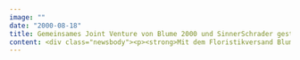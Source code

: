 ```yaml
---
image: ""
date: "2000-08-18"
title: Gemeinsames Joint Venture von Blume 2000 und SinnerSchrader gestartet
content: <div class="newsbody"><p><strong>Mit dem Floristikversand Blume2000.de ist nach LetMeShip.com die zweite Beteiligung des eBusiness-Dienstleisters SinnerSchrader auf dem Internetmarkt aktiv.</strong></p><p>Der Online-Shop, bei dem SinnerSchrader eine Minderheit am Kapital des Unternehmens hält, ist ein Joint Venture mit dem größten deutschen Floristik-Filialisten Blume 2000. Blume2000.de zielt auf die Etablierung hochwertiger Floristikprodukte im Internet. Der Internetmarkt für dieses Segment ist jung, aber aussichtsreich&#58; So wurden im vergangenen Jahr allein in Deutschland Garten- und Floristikprodukte im Wert von rund 8 Mrd. DM umgesetzt.</p><p>Die Strategie des Online-Shops ist, keine Konkurrenzsituation zwischen dem bestehenden stationären Geschäft und dem eFlower-Shop zu schaffen, sondern das bestehende Angebot durch die neuen Produkte sinnvoll zu erweitern. Gerade Stammkunden sollen den Internetauftritt für den Kauf jener Artikel nutzen, die in den 170 Niederlassungen von Blume 2000 nicht erhältlich sind. Der Kunde erhält ein klar voneinander abgegrenztes Angebot. Dies besteht im Internet aus handgebundenen Sträußen, Grünpflanzen für den gehobenen Wohn- und Bürobereich sowie Dekorationsartikeln.</p><p>Um dem Anspruch an Qualität und Frische auch für das Online-Versandgeschäft gerecht zu werden, hat SinnerSchrader den Shop komplett in das Warenwirtschaftssystem des Filialisten integriert. Dadurch wird die schnelle Auslieferung der Online-Bestellungen gewährleistet. Jede Aktualisierung des Sortimentes führt zu einer sofortigen Änderung der Darstellungen im Shop, so dass der Kunde in jedem Fall erhält, was er bestellt hat. Die Sträuße werden nach der Bestellung von Floristen im direkt angegliederten Zentrallager gebunden. Eine ausgefeilte Logistik in Kooperation mit der Deutschen Post AG garantiert eine pünktliche Lieferung der Artikel in speziell entwickelten Versandboxen.</p><p>Die Vorteile des Internets sollen bald auch im Filialbereich zum Einsatz kommen&#58; Als digitale Brücke werden in ausgesuchten Geschäften ab Herbst sogenannte "Point-of-Sales-Terminals" eingeführt, über die Artikel des Online-Shops bezogen werden können. Auf Wunsch wird sogar in die Filiale geliefert. Der Kunde kann die Ware dort abholen und auch bar bezahlen. Als zusätzliche Dienste bietet der Online-Shop einen Reminder für Geburtstage und Jubiläen, einen Geschenkservice und Abonnements für die regelmäßige Lieferung frischer Blumensträuße.</p></div>
---
```

